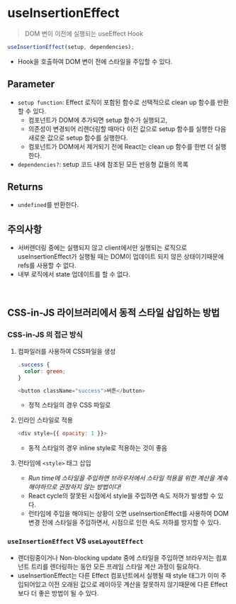 # useInsertionEffect

> DOM 변이 이전에 실행되는 useEffect Hook

```js
useInsertionEffect(setup, dependencies);
```

- Hook을 호출하여 DOM 변이 전에 스타일을 주입할 수 있다.

## Parameter

- `setup function`: Effect 로직이 포함된 함수로 선택적으로 clean up 함수를 반환할 수 있다.
  - 컴포넌트가 DOM에 추가되면 setup 함수가 실행되고,
  - 의존성이 변경되어 리렌더링할 때마다 이전 값으로 setup 함수를 실행한 다음 새로운 값으로 setup 함수를 실행한다.
  - 컴포넌트가 DOM에서 제거되기 전에 React는 clean up 함수를 한번 더 실행한다.
- `dependencies?`: setup 코드 내에 참조된 모든 반응형 값들의 목록

## Returns

- `undefined`를 반환한다.

## 주의사항

- 서버렌더링 중에는 실행되지 않고 client에서만 실행되는 로직으로 useInsertionEffect가 실행될 때는 DOM이 업데이트 되지 않은 상태이기때문에 refs를 사용할 수 없다.
- 내부 로직에서 state 업데이트를 할 수 없다.

<br>

## CSS-in-JS 라이브러리에서 동적 스타일 삽입하는 방법

### CSS-in-JS 의 접근 방식

1. 컴파일러를 사용하여 CSS파일을 생성

   ```css
   .success {
     color: green;
   }
   ```

   ```js
   <button className="success">버튼</button>
   ```

   - 정적 스타일의 경우 CSS 파일로

1. 인라인 스타일로 적용

   ```js
   <div style={{ opacity: 1 }}>
   ```

   - 동적 스타일의 경우 inline style로 적용하는 것이 좋음

1. 런타임에 `<style>` 태그 삽입
   - _Run time에 스타일을 주입하면 브라우저에서 스타일 적용을 위한 계산을 계속 해야하므로 권장하지 않는 방법이다!_
   - React cycle의 잘못된 시점에서 style을 주입하면 속도 저하가 발생할 수 있다.
   - 런타임에 주입을 해야되는 상황이 오면 useInsertionEffect를 사용하여 DOM 변경 전에 스타일을 주입하면서, 시점으로 인한 속도 저하를 방지할 수 있다.

### `useInsertionEffect` VS `useLayoutEffect`

- 렌더링중이거나 Non-blocking update 중에 스타일을 주입하면 브라우저는 컴포넌트 트리를 렌더링하는 동안 모든 프레임 스타일 계산 과정이 필요하다.
- useInsertionEffect는 다른 Effect 컴포넌트에서 실행될 때 style 태그가 이미 주입되어있고 이전 오래된 값으로 레이아웃 계산을 잘못하지 않기때문에 다른 Effect 보다 더 좋은 방법이 될 수 있다.



